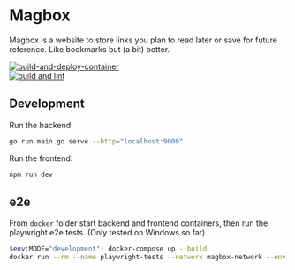 # Magbox

Magbox is a website to store links you plan to read later or save for future reference. Like bookmarks but (a bit) better.

[![build-and-deploy-container](https://github.com/TimHi/magbox/actions/workflows/build-container.yaml/badge.svg)](https://github.com/TimHi/magbox/actions/workflows/build-container.yaml)  
[![build and lint](https://github.com/TimHi/magbox/actions/workflows/lint.yaml/badge.svg)](https://github.com/TimHi/magbox/actions/workflows/lint.yaml)  

## Development

Run the backend:

```bash
go run main.go serve --http="localhost:9000"
```

Run the frontend:

```bash
npm run dev
```

## e2e

From `docker` folder start backend and frontend containers, then run the playwright e2e tests.
(Only tested on Windows so far)
```bash
$env:MODE="development"; docker-compose up --build
docker run --rm --name playwright-tests --network magbox-network --env CI=true --entrypoint npx mcr.microsoft.com/playwright:latest playwright test

```
